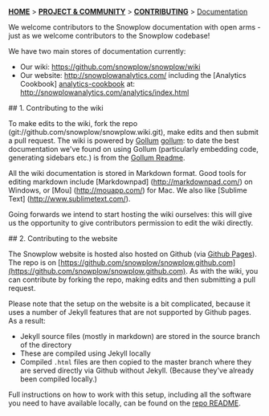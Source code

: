 <a name="top" />

[**HOME**](Home) > [**PROJECT & COMMUNITY**](Snowplow-project-and-community) > [**CONTRIBUTING**](Contributing) > [Documentation](Contributing-to-documentation)

We welcome contributors to the Snowplow documentation with open arms - just as we welcome contributors to the Snowplow codebase!

We have two main stores of documentation currently:

* Our wiki: https://github.com/snowplow/snowplow/wiki
* Our website: http://snowplowanalytics.com/ including the [Analytics Cookbook] [analytics-cookbook] at: http://snowplowanalytics.com/analytics/index.html

<a name="wiki" />
## 1. Contributing to the wiki

To make edits to the wiki, fork the repo (git://github.com/snowplow/snowplow.wiki.git), make edits and then submit a pull request. The wiki is powered by [Gollum] [gollum]: to date the best documentation we've found on using Gollum (particularly embedding code, generating sidebars etc.) is from the [Gollum Readme][gollum-readme].

All the wiki documentation is stored in Markdown format. Good tools for editing markdown include [Markdownpad] (http://markdownpad.com/) on Windows, or [Mou] (http://mouapp.com/) for Mac. We also like [Sublime Text] (http://www.sublimetext.com/).

Going forwards we intend to start hosting the wiki ourselves: this will give us the opportunity to give contributors permission to edit the wiki directly.

<a name="website" />
## 2. Contributing to the website

The Snowplow website is hosted also hosted on Github (via [Github Pages][github-pages]). The repo is on [https://github.com/snowplow/snowplow.github.com](https://github.com/snowplow/snowplow.github.com). As with the wiki, you can contribute by forking the repo, making edits and then submitting a pull request.

Please note that the setup on the website is a bit complicated, because it uses a number of Jekyll features that are not supported by Github pages. As a result:

* Jekyll source files (mostly in markdown) are stored in the source branch of the directory
* These are compiled using Jekyll locally
* Compiled `.html` files are then copied to the master branch where they are served directly via Github without Jekyll. (Because they've already been compiled locally.)

Full instructions on how to work with this setup, including all the software you need to have available locally, can be found on the [repo README][website-repo-readme].

[analytics-cookbook]: http://snowplowanalytics.com/analytics/index.html
[gollum-readme]: https://github.com/github/gollum/blob/master/README.md
[gollum]: https://github.com/github/gollum
[github-pages]: http://pages.github.com/
[website-repo-readme]: https://github.com/snowplow/snowplow.github.com/blob/master/README.md